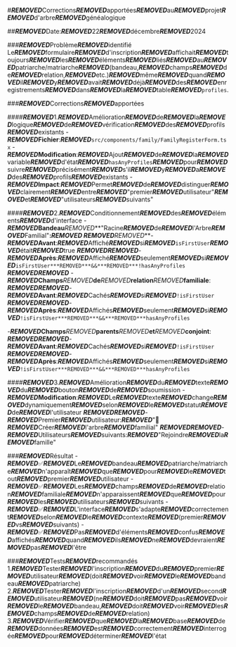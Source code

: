 
#***REMOVED***Corrections***REMOVED***apportées***REMOVED***au***REMOVED***projet***REMOVED***d'arbre***REMOVED***généalogique

##***REMOVED***Date:***REMOVED***22***REMOVED***décembre***REMOVED***2024

###***REMOVED***Problème***REMOVED***identifié
Le***REMOVED***formulaire***REMOVED***d'inscription***REMOVED***affichait***REMOVED***toujours***REMOVED***les***REMOVED***éléments***REMOVED***liés***REMOVED***au***REMOVED***patriarche/matriarche***REMOVED***(bandeau,***REMOVED***champs***REMOVED***de***REMOVED***relation,***REMOVED***etc.)***REMOVED***même***REMOVED***quand***REMOVED***il***REMOVED***y***REMOVED***avait***REMOVED***déjà***REMOVED***des***REMOVED***enregistrements***REMOVED***dans***REMOVED***la***REMOVED***table***REMOVED***`profiles`.

###***REMOVED***Corrections***REMOVED***apportées

####***REMOVED***1.***REMOVED***Amélioration***REMOVED***de***REMOVED***la***REMOVED***logique***REMOVED***de***REMOVED***vérification***REMOVED***des***REMOVED***profils***REMOVED***existants
-***REMOVED*****Fichier**:***REMOVED***`src/components/family/FamilyRegisterForm.tsx`
-***REMOVED*****Modification**:***REMOVED***Ajout***REMOVED***de***REMOVED***la***REMOVED***variable***REMOVED***d'état***REMOVED***`hasAnyProfiles`***REMOVED***pour***REMOVED***suivre***REMOVED***précisément***REMOVED***s'il***REMOVED***y***REMOVED***a***REMOVED***des***REMOVED***profils***REMOVED***existants
-***REMOVED*****Impact**:***REMOVED***Permet***REMOVED***de***REMOVED***distinguer***REMOVED***clairement***REMOVED***entre***REMOVED***"premier***REMOVED***utilisateur"***REMOVED***et***REMOVED***"utilisateurs***REMOVED***suivants"

####***REMOVED***2.***REMOVED***Conditionnement***REMOVED***des***REMOVED***éléments***REMOVED***d'interface
-***REMOVED*****Bandeau***REMOVED***"Racine***REMOVED***de***REMOVED***l'Arbre***REMOVED***Familial"**:***REMOVED***
***REMOVED******REMOVED***-***REMOVED*****Avant**:***REMOVED***Affiché***REMOVED***si***REMOVED***`isFirstUser`***REMOVED***était***REMOVED***true
***REMOVED******REMOVED***-***REMOVED*****Après**:***REMOVED***Affiché***REMOVED***seulement***REMOVED***si***REMOVED***`isFirstUser***REMOVED***&&***REMOVED***!hasAnyProfiles`
***REMOVED******REMOVED***
-***REMOVED*****Champs***REMOVED***de***REMOVED***relation***REMOVED***familiale**:
***REMOVED******REMOVED***-***REMOVED*****Avant**:***REMOVED***Cachés***REMOVED***si***REMOVED***`!isFirstUser`
***REMOVED******REMOVED***-***REMOVED*****Après**:***REMOVED***Affichés***REMOVED***seulement***REMOVED***si***REMOVED***`!isFirstUser***REMOVED***&&***REMOVED***hasAnyProfiles`

-***REMOVED*****Champs***REMOVED***parents***REMOVED***et***REMOVED***conjoint**:
***REMOVED******REMOVED***-***REMOVED*****Avant**:***REMOVED***Cachés***REMOVED***si***REMOVED***`!isFirstUser`
***REMOVED******REMOVED***-***REMOVED*****Après**:***REMOVED***Affichés***REMOVED***seulement***REMOVED***si***REMOVED***`!isFirstUser***REMOVED***&&***REMOVED***hasAnyProfiles`

####***REMOVED***3.***REMOVED***Amélioration***REMOVED***du***REMOVED***texte***REMOVED***du***REMOVED***bouton***REMOVED***de***REMOVED***soumission
-***REMOVED*****Modification**:***REMOVED***Le***REMOVED***texte***REMOVED***change***REMOVED***dynamiquement***REMOVED***selon***REMOVED***le***REMOVED***statut***REMOVED***de***REMOVED***l'utilisateur
***REMOVED******REMOVED***-***REMOVED***Premier***REMOVED***utilisateur:***REMOVED***"🌳***REMOVED***Créer***REMOVED***l'arbre***REMOVED***familial"
***REMOVED******REMOVED***-***REMOVED***Utilisateurs***REMOVED***suivants:***REMOVED***"Rejoindre***REMOVED***la***REMOVED***famille"

###***REMOVED***Résultat
-***REMOVED***✅***REMOVED***Le***REMOVED***bandeau***REMOVED***patriarche/matriarche***REMOVED***n'apparaît***REMOVED***que***REMOVED***pour***REMOVED***le***REMOVED***tout***REMOVED***premier***REMOVED***utilisateur
-***REMOVED***✅***REMOVED***Les***REMOVED***champs***REMOVED***de***REMOVED***relation***REMOVED***familiale***REMOVED***n'apparaissent***REMOVED***que***REMOVED***pour***REMOVED***les***REMOVED***utilisateurs***REMOVED***suivants
-***REMOVED***✅***REMOVED***L'interface***REMOVED***s'adapte***REMOVED***correctement***REMOVED***selon***REMOVED***le***REMOVED***contexte***REMOVED***(premier***REMOVED***vs***REMOVED***suivants)
-***REMOVED***✅***REMOVED***Pas***REMOVED***d'éléments***REMOVED***confus***REMOVED***affichés***REMOVED***quand***REMOVED***ils***REMOVED***ne***REMOVED***devraient***REMOVED***pas***REMOVED***l'être

###***REMOVED***Tests***REMOVED***recommandés
1.***REMOVED***Tester***REMOVED***l'inscription***REMOVED***du***REMOVED***premier***REMOVED***utilisateur***REMOVED***(doit***REMOVED***voir***REMOVED***le***REMOVED***bandeau***REMOVED***patriarche)
2.***REMOVED***Tester***REMOVED***l'inscription***REMOVED***d'un***REMOVED***second***REMOVED***utilisateur***REMOVED***(ne***REMOVED***doit***REMOVED***pas***REMOVED***voir***REMOVED***le***REMOVED***bandeau,***REMOVED***doit***REMOVED***voir***REMOVED***les***REMOVED***champs***REMOVED***de***REMOVED***relation)
3.***REMOVED***Vérifier***REMOVED***que***REMOVED***la***REMOVED***base***REMOVED***de***REMOVED***données***REMOVED***est***REMOVED***correctement***REMOVED***interrogée***REMOVED***pour***REMOVED***déterminer***REMOVED***l'état
